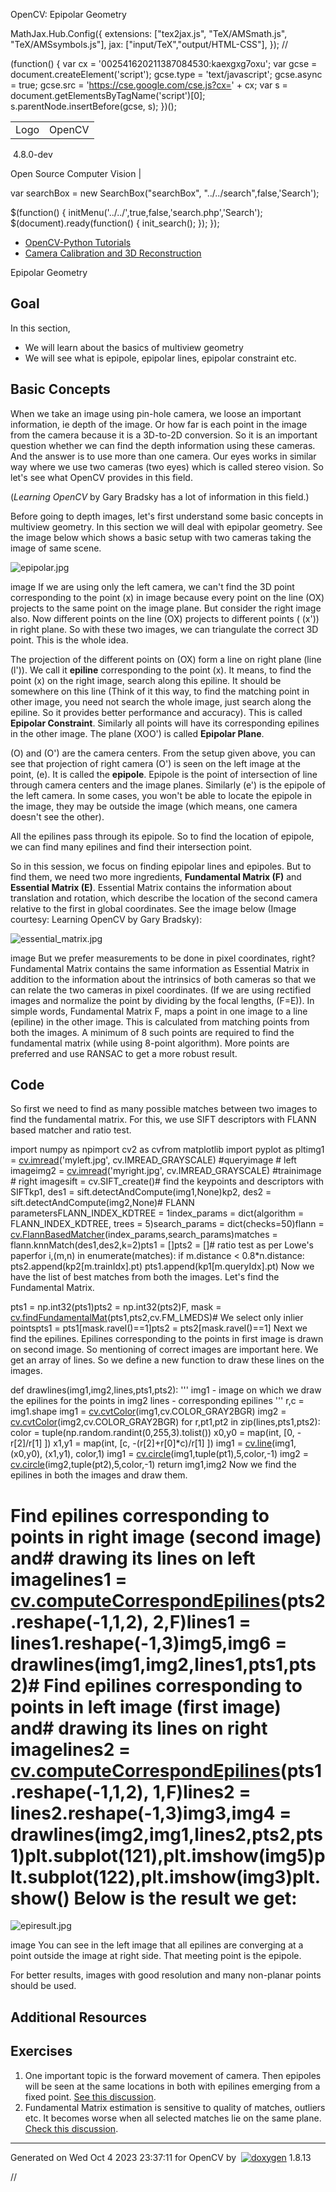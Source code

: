 

OpenCV: Epipolar Geometry

 MathJax.Hub.Config({
 extensions: ["tex2jax.js", "TeX/AMSmath.js", "TeX/AMSsymbols.js"],
 jax: ["input/TeX","output/HTML-CSS"],
});
//<![CDATA[
MathJax.Hub.Config(
{
 TeX: {
 Macros: {
 matTT: [ "\\[ \\left|\\begin{array}{ccc} #1 & #2 & #3\\\\ #4 & #5 & #6\\\\ #7 & #8 & #9 \\end{array}\\right| \\]", 9],
 fork: ["\\left\\{ \\begin{array}{l l} #1 & \\mbox{#2}\\\\ #3 & \\mbox{#4}\\\\ \\end{array} \\right.", 4],
 forkthree: ["\\left\\{ \\begin{array}{l l} #1 & \\mbox{#2}\\\\ #3 & \\mbox{#4}\\\\ #5 & \\mbox{#6}\\\\ \\end{array} \\right.", 6],
 forkfour: ["\\left\\{ \\begin{array}{l l} #1 & \\mbox{#2}\\\\ #3 & \\mbox{#4}\\\\ #5 & \\mbox{#6}\\\\ #7 & \\mbox{#8}\\\\ \\end{array} \\right.", 8],
 vecthree: ["\\begin{bmatrix} #1\\\\ #2\\\\ #3 \\end{bmatrix}", 3],
 vecthreethree: ["\\begin{bmatrix} #1 & #2 & #3\\\\ #4 & #5 & #6\\\\ #7 & #8 & #9 \\end{bmatrix}", 9],
 cameramatrix: ["#1 = \\begin{bmatrix} f\_x & 0 & c\_x\\\\ 0 & f\_y & c\_y\\\\ 0 & 0 & 1 \\end{bmatrix}", 1],
 distcoeffs: ["(k\_1, k\_2, p\_1, p\_2[, k\_3[, k\_4, k\_5, k\_6 [, s\_1, s\_2, s\_3, s\_4[, \\tau\_x, \\tau\_y]]]]) \\text{ of 4, 5, 8, 12 or 14 elements}"],
 distcoeffsfisheye: ["(k\_1, k\_2, k\_3, k\_4)"],
 hdotsfor: ["\\dots", 1],
 mathbbm: ["\\mathbb{#1}", 1],
 bordermatrix: ["\\matrix{#1}", 1]
 }
 }
}
);
//]]>

 (function() {
 var cx = '002541620211387084530:kaexgxg7oxu';
 var gcse = document.createElement('script');
 gcse.type = 'text/javascript';
 gcse.async = true;
 gcse.src = 'https://cse.google.com/cse.js?cx=' + cx;
 var s = document.getElementsByTagName('script')[0];
 s.parentNode.insertBefore(gcse, s);
 })();

|  |  |
| --- | --- |
| Logo | OpenCV
 4.8.0-dev

Open Source Computer Vision |

var searchBox = new SearchBox("searchBox", "../../search",false,'Search');

$(function() {
 initMenu('../../',true,false,'search.php','Search');
 $(document).ready(function() { init\_search(); });
});

* [OpenCV-Python Tutorials](../../d6/d00/tutorial_py_root.html "../../d6/d00/tutorial_py_root.html")
* [Camera Calibration and 3D Reconstruction](../../d9/db7/tutorial_py_table_of_contents_calib3d.html "../../d9/db7/tutorial_py_table_of_contents_calib3d.html")

Epipolar Geometry  

## Goal

In this section,

* We will learn about the basics of multiview geometry
* We will see what is epipole, epipolar lines, epipolar constraint etc.

## Basic Concepts

When we take an image using pin-hole camera, we loose an important information, ie depth of the image. Or how far is each point in the image from the camera because it is a 3D-to-2D conversion. So it is an important question whether we can find the depth information using these cameras. And the answer is to use more than one camera. Our eyes works in similar way where we use two cameras (two eyes) which is called stereo vision. So let's see what OpenCV provides in this field.

(*Learning OpenCV* by Gary Bradsky has a lot of information in this field.)

Before going to depth images, let's first understand some basic concepts in multiview geometry. In this section we will deal with epipolar geometry. See the image below which shows a basic setup with two cameras taking the image of same scene.

![epipolar.jpg](../../epipolar.jpg)

image
 If we are using only the left camera, we can't find the 3D point corresponding to the point \(x\) in image because every point on the line \(OX\) projects to the same point on the image plane. But consider the right image also. Now different points on the line \(OX\) projects to different points ( \(x'\)) in right plane. So with these two images, we can triangulate the correct 3D point. This is the whole idea.

The projection of the different points on \(OX\) form a line on right plane (line \(l'\)). We call it **epiline** corresponding to the point \(x\). It means, to find the point \(x\) on the right image, search along this epiline. It should be somewhere on this line (Think of it this way, to find the matching point in other image, you need not search the whole image, just search along the epiline. So it provides better performance and accuracy). This is called **Epipolar Constraint**. Similarly all points will have its corresponding epilines in the other image. The plane \(XOO'\) is called **Epipolar Plane**.

\(O\) and \(O'\) are the camera centers. From the setup given above, you can see that projection of right camera \(O'\) is seen on the left image at the point, \(e\). It is called the **epipole**. Epipole is the point of intersection of line through camera centers and the image planes. Similarly \(e'\) is the epipole of the left camera. In some cases, you won't be able to locate the epipole in the image, they may be outside the image (which means, one camera doesn't see the other).

All the epilines pass through its epipole. So to find the location of epipole, we can find many epilines and find their intersection point.

So in this session, we focus on finding epipolar lines and epipoles. But to find them, we need two more ingredients, **Fundamental Matrix (F)** and **Essential Matrix (E)**. Essential Matrix contains the information about translation and rotation, which describe the location of the second camera relative to the first in global coordinates. See the image below (Image courtesy: Learning OpenCV by Gary Bradsky):

![essential_matrix.jpg](../../essential_matrix.jpg)

image
 But we prefer measurements to be done in pixel coordinates, right? Fundamental Matrix contains the same information as Essential Matrix in addition to the information about the intrinsics of both cameras so that we can relate the two cameras in pixel coordinates. (If we are using rectified images and normalize the point by dividing by the focal lengths, \(F=E\)). In simple words, Fundamental Matrix F, maps a point in one image to a line (epiline) in the other image. This is calculated from matching points from both the images. A minimum of 8 such points are required to find the fundamental matrix (while using 8-point algorithm). More points are preferred and use RANSAC to get a more robust result.

## Code

So first we need to find as many possible matches between two images to find the fundamental matrix. For this, we use SIFT descriptors with FLANN based matcher and ratio test. 

import numpy as npimport cv2 as cvfrom matplotlib import pyplot as pltimg1 = [cv.imread](../../d4/da8/group__imgcodecs.html#ga288b8b3da0892bd651fce07b3bbd3a56 "../../d4/da8/group__imgcodecs.html#ga288b8b3da0892bd651fce07b3bbd3a56")('myleft.jpg', cv.IMREAD\_GRAYSCALE) #queryimage # left imageimg2 = [cv.imread](../../d4/da8/group__imgcodecs.html#ga288b8b3da0892bd651fce07b3bbd3a56 "../../d4/da8/group__imgcodecs.html#ga288b8b3da0892bd651fce07b3bbd3a56")('myright.jpg', cv.IMREAD\_GRAYSCALE) #trainimage # right imagesift = cv.SIFT\_create()# find the keypoints and descriptors with SIFTkp1, des1 = sift.detectAndCompute(img1,None)kp2, des2 = sift.detectAndCompute(img2,None)# FLANN parametersFLANN\_INDEX\_KDTREE = 1index\_params = dict(algorithm = FLANN\_INDEX\_KDTREE, trees = 5)search\_params = dict(checks=50)flann = [cv.FlannBasedMatcher](../../dc/de2/classcv_1_1FlannBasedMatcher.html "../../dc/de2/classcv_1_1FlannBasedMatcher.html")(index\_params,search\_params)matches = flann.knnMatch(des1,des2,k=2)pts1 = []pts2 = []# ratio test as per Lowe's paperfor i,(m,n) in enumerate(matches): if m.distance < 0.8\*n.distance: pts2.append(kp2[m.trainIdx].pt) pts1.append(kp1[m.queryIdx].pt) Now we have the list of best matches from both the images. Let's find the Fundamental Matrix. 

pts1 = np.int32(pts1)pts2 = np.int32(pts2)F, mask = [cv.findFundamentalMat](../../d9/d0c/group__calib3d.html#gae850fad056e407befb9e2db04dd9e509 "../../d9/d0c/group__calib3d.html#gae850fad056e407befb9e2db04dd9e509")(pts1,pts2,cv.FM\_LMEDS)# We select only inlier pointspts1 = pts1[mask.ravel()==1]pts2 = pts2[mask.ravel()==1] Next we find the epilines. Epilines corresponding to the points in first image is drawn on second image. So mentioning of correct images are important here. We get an array of lines. So we define a new function to draw these lines on the images. 

def drawlines(img1,img2,lines,pts1,pts2): ''' img1 - image on which we draw the epilines for the points in img2 lines - corresponding epilines ''' r,c = img1.shape img1 = [cv.cvtColor](../../d8/d01/group__imgproc__color__conversions.html#ga397ae87e1288a81d2363b61574eb8cab "../../d8/d01/group__imgproc__color__conversions.html#ga397ae87e1288a81d2363b61574eb8cab")(img1,cv.COLOR\_GRAY2BGR) img2 = [cv.cvtColor](../../d8/d01/group__imgproc__color__conversions.html#ga397ae87e1288a81d2363b61574eb8cab "../../d8/d01/group__imgproc__color__conversions.html#ga397ae87e1288a81d2363b61574eb8cab")(img2,cv.COLOR\_GRAY2BGR) for r,pt1,pt2 in zip(lines,pts1,pts2): color = tuple(np.random.randint(0,255,3).tolist()) x0,y0 = map(int, [0, -r[2]/r[1] ]) x1,y1 = map(int, [c, -(r[2]+r[0]\*c)/r[1] ]) img1 = [cv.line](../../d6/d6e/group__imgproc__draw.html#ga7078a9fae8c7e7d13d24dac2520ae4a2 "../../d6/d6e/group__imgproc__draw.html#ga7078a9fae8c7e7d13d24dac2520ae4a2")(img1, (x0,y0), (x1,y1), color,1) img1 = [cv.circle](../../d6/d6e/group__imgproc__draw.html#gaf10604b069374903dbd0f0488cb43670 "../../d6/d6e/group__imgproc__draw.html#gaf10604b069374903dbd0f0488cb43670")(img1,tuple(pt1),5,color,-1) img2 = [cv.circle](../../d6/d6e/group__imgproc__draw.html#gaf10604b069374903dbd0f0488cb43670 "../../d6/d6e/group__imgproc__draw.html#gaf10604b069374903dbd0f0488cb43670")(img2,tuple(pt2),5,color,-1) return img1,img2 Now we find the epilines in both the images and draw them. 

# Find epilines corresponding to points in right image (second image) and# drawing its lines on left imagelines1 = [cv.computeCorrespondEpilines](../../d9/d0c/group__calib3d.html#ga19e3401c94c44b47c229be6e51d158b7 "../../d9/d0c/group__calib3d.html#ga19e3401c94c44b47c229be6e51d158b7")(pts2.reshape(-1,1,2), 2,F)lines1 = lines1.reshape(-1,3)img5,img6 = drawlines(img1,img2,lines1,pts1,pts2)# Find epilines corresponding to points in left image (first image) and# drawing its lines on right imagelines2 = [cv.computeCorrespondEpilines](../../d9/d0c/group__calib3d.html#ga19e3401c94c44b47c229be6e51d158b7 "../../d9/d0c/group__calib3d.html#ga19e3401c94c44b47c229be6e51d158b7")(pts1.reshape(-1,1,2), 1,F)lines2 = lines2.reshape(-1,3)img3,img4 = drawlines(img2,img1,lines2,pts2,pts1)plt.subplot(121),plt.imshow(img5)plt.subplot(122),plt.imshow(img3)plt.show() Below is the result we get:

![epiresult.jpg](../../epiresult.jpg)

image
 You can see in the left image that all epilines are converging at a point outside the image at right side. That meeting point is the epipole.

For better results, images with good resolution and many non-planar points should be used.

## Additional Resources

## Exercises

1. One important topic is the forward movement of camera. Then epipoles will be seen at the same locations in both with epilines emerging from a fixed point. [See this discussion](http://answers.opencv.org/question/17912/location-of-epipole/ "http://answers.opencv.org/question/17912/location-of-epipole/").
2. Fundamental Matrix estimation is sensitive to quality of matches, outliers etc. It becomes worse when all selected matches lie on the same plane. [Check this discussion](http://answers.opencv.org/question/18125/epilines-not-correct/ "http://answers.opencv.org/question/18125/epilines-not-correct/").

---

Generated on Wed Oct 4 2023 23:37:11 for OpenCV by  [![doxygen](../../doxygen.png)](http://www.doxygen.org/index.html "http://www.doxygen.org/index.html") 1.8.13

//<![CDATA[
addTutorialsButtons();
//]]>

